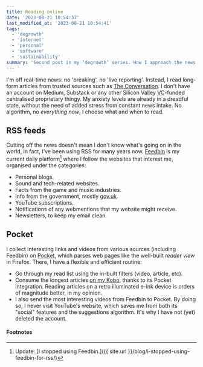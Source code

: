 ```yaml
---
title: Reading online
date: '2023-08-21 10:54:37'
last_modified_at: '2023-08-21 10:54:41'
tags:
  - 'degrowth'
  - 'internet'
  - 'personal'
  - 'software'
  - 'sustainability'
summary: 'Second post in my ‘degrowth’ series. How I approach the news online, including blogs, videos, newsletters.'
---
```

I'm off real-time news: no 'breaking', no 'live reporting'. Instead, I read long-form articles from trusted sources such as [The Conversation](https://theconversation.com/). I don't have an account on Medium, Substack or any other Silicon Valley <abbr title="Venture Capitalist">VC</abbr>-funded centralised proprietary thingy. My anxiety levels are already in a dreadful state, without the need of added stress from constant news intake. No algorithm, no _everything now_, I choose what and when to read.

## RSS feeds

Cutting off the news doesn't mean I don't know what's going on in the world, in fact, I've been using RSS for many years now. [Feedbin](https://feedbin.com/) is my current daily platform[^1] where I follow the websites that interest me, organised under the categories:

- Personal blogs.
- Sound and tech-related websites.
- Facts from the game and music industries.
- Info from the government, mostly [gov.uk](https://gov.uk).
- YouTube subscriptions.
- Notifications of any webmentions that my website might receive.
- Newsletters, to keep my email clean.

## Pocket

I collect interesting links and videos from various sources (including Feedbin) on [Pocket](https://getpocket.com/), which parses web pages like the well-built _reader view_ in Firefox. There, I have a flexible and efficient routine:

- Go through my read list using the in-built filters (video, article, etc).
- Consume the longest articles [on my Kobo](https://help.kobo.com/hc/en-us/articles/360017763753-Use-the-Pocket-App-with-your-Kobo-eReader), thanks to its Pocket integration. Reading articles on a retro illuminated e-ink device is orders of magnitude better, in my opinion.
- I also send the most interesting videos from Feedbin to Pocket. By doing so, I never visit YouTube's website, which saves me from both its "social" features and the suggestions algorithm. It's why I have not (yet) deleted the account.

#### Footnotes

[^1]: Update: [I stopped using Feedbin.]({{ site.url }}/blog/i-stopped-using-feedbin-for-rss/)